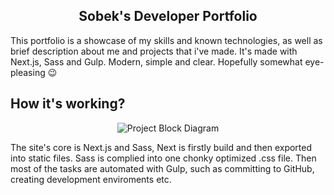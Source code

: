 <h2 align="center">
  Sobek's Developer Portfolio
</h2>

This portfolio is a showcase of my skills and known technologies, as well as brief description about me and projects that i've made. It's made with Next.js, Sass and Gulp. Modern, simple and clear. Hopefully somewhat eye-pleasing :wink:

## How it's working?
<p align="center">
  <img
    alt="Project Block Diagram"
    src="https://user-images.githubusercontent.com/74379676/111087310-3b493300-8521-11eb-9397-215f782d4166.png"
  />
</p>

The site's core is Next.js and Sass, Next is firstly build and then exported into static files. Sass is complied into one chonky optimized .css file. Then most of the tasks are automated with Gulp, such as committing to GitHub, creating development enviroments etc.
